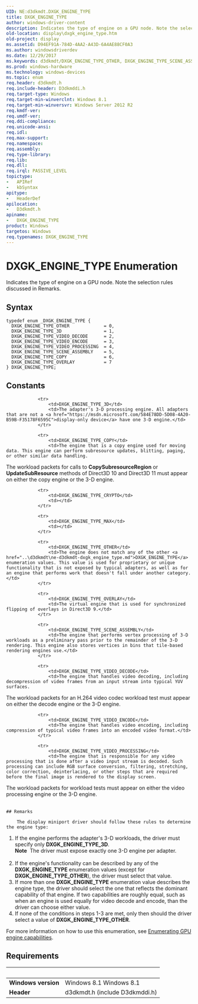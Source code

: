 ```yaml
---
UID: NE:d3dkmdt.DXGK_ENGINE_TYPE
title: DXGK_ENGINE_TYPE
author: windows-driver-content
description: Indicates the type of engine on a GPU node. Note the selection rules discussed in Remarks.
old-location: display\dxgk_engine_type.htm
old-project: display
ms.assetid: D94EF91A-784D-4AA2-A43D-6A4AE88CF0A3
ms.author: windowsdriverdev
ms.date: 12/29/2017
ms.keywords: d3dkmdt/DXGK_ENGINE_TYPE_OTHER, DXGK_ENGINE_TYPE_SCENE_ASSEMBLY, DXGK_ENGINE_TYPE_OVERLAY, DXGK_ENGINE_TYPE_VIDEO_DECODE, d3dkmdt/DXGK_ENGINE_TYPE_VIDEO_DECODE, DXGK_ENGINE_TYPE_3D, d3dkmdt/DXGK_ENGINE_TYPE_VIDEO_PROCESSING, DXGK_ENGINE_TYPE_COPY, DXGK_ENGINE_TYPE_VIDEO_ENCODE, DXGK_ENGINE_TYPE_VIDEO_PROCESSING, d3dkmdt/DXGK_ENGINE_TYPE_COPY, d3dkmdt/DXGK_ENGINE_TYPE_OVERLAY, DXGK_ENGINE_TYPE enumeration [Display Devices], d3dkmdt/DXGK_ENGINE_TYPE_VIDEO_ENCODE, d3dkmdt/DXGK_ENGINE_TYPE_SCENE_ASSEMBLY, display.dxgk_engine_type, d3dkmdt/DXGK_ENGINE_TYPE_3D, d3dkmdt/DXGK_ENGINE_TYPE, DXGK_ENGINE_TYPE_OTHER, DXGK_ENGINE_TYPE
ms.prod: windows-hardware
ms.technology: windows-devices
ms.topic: enum
req.header: d3dkmdt.h
req.include-header: D3dkmddi.h
req.target-type: Windows
req.target-min-winverclnt: Windows 8.1
req.target-min-winversvr: Windows Server 2012 R2
req.kmdf-ver: 
req.umdf-ver: 
req.ddi-compliance: 
req.unicode-ansi: 
req.idl: 
req.max-support: 
req.namespace: 
req.assembly: 
req.type-library: 
req.lib: 
req.dll: 
req.irql: PASSIVE_LEVEL
topictype:
-	APIRef
-	kbSyntax
apitype:
-	HeaderDef
apilocation:
-	D3dkmdt.h
apiname:
-	DXGK_ENGINE_TYPE
product: Windows
targetos: Windows
req.typenames: DXGK_ENGINE_TYPE
---
```


# DXGK_ENGINE_TYPE Enumeration
Indicates the type of engine on a GPU node. Note the selection rules discussed in Remarks.

## Syntax
````
typedef enum _DXGK_ENGINE_TYPE { 
  DXGK_ENGINE_TYPE_OTHER             = 0,
  DXGK_ENGINE_TYPE_3D                = 1,
  DXGK_ENGINE_TYPE_VIDEO_DECODE      = 2,
  DXGK_ENGINE_TYPE_VIDEO_ENCODE      = 3,
  DXGK_ENGINE_TYPE_VIDEO_PROCESSING  = 4,
  DXGK_ENGINE_TYPE_SCENE_ASSEMBLY    = 5,
  DXGK_ENGINE_TYPE_COPY              = 6,
  DXGK_ENGINE_TYPE_OVERLAY           = 7
} DXGK_ENGINE_TYPE;
````

## Constants

<table>
            
                <tr>
                    <td>DXGK_ENGINE_TYPE_3D</td>
                    <td>The adapter's 3-D processing engine. All adapters that are not a <a href="https://msdn.microsoft.com/584E78DD-5D08-4A20-B59B-F35178F6595C">display-only device</a> have one 3-D engine.</td>
                </tr>
            
                <tr>
                    <td>DXGK_ENGINE_TYPE_COPY</td>
                    <td>The engine that is a copy engine used for moving data. This engine can perform subresource updates, blitting, paging, or other similar data handling.

The workload packets for calls to <b>CopySubresourceRegion</b> or <b>UpdateSubResource</b> methods of Direct3D 10 and Direct3D 11 must appear on either the copy engine or the 3-D engine.</td>
                </tr>
            
                <tr>
                    <td>DXGK_ENGINE_TYPE_CRYPTO</td>
                    <td></td>
                </tr>
            
                <tr>
                    <td>DXGK_ENGINE_TYPE_MAX</td>
                    <td></td>
                </tr>
            
                <tr>
                    <td>DXGK_ENGINE_TYPE_OTHER</td>
                    <td>The engine does not match any of the other <a href="..\d3dkmdt\ne-d3dkmdt-dxgk_engine_type.md">DXGK_ENGINE_TYPE</a> enumeration values. This value is used for proprietary or unique functionality that is not exposed by typical adapters, as well as for an engine that performs work that doesn't fall under another category.</td>
                </tr>
            
                <tr>
                    <td>DXGK_ENGINE_TYPE_OVERLAY</td>
                    <td>The virtual engine that is used for synchronized flipping of overlays in Direct3D 9.</td>
                </tr>
            
                <tr>
                    <td>DXGK_ENGINE_TYPE_SCENE_ASSEMBLY</td>
                    <td>The engine that performs vertex processing of 3-D workloads as a preliminary pass prior to the remainder of the 3-D rendering. This engine also stores vertices in bins that tile-based rendering engines use.</td>
                </tr>
            
                <tr>
                    <td>DXGK_ENGINE_TYPE_VIDEO_DECODE</td>
                    <td>The engine that handles video decoding, including decompression of video frames from an input stream into typical YUV surfaces.

The workload packets for an H.264 video codec workload test must appear on either the decode engine or the 3-D engine.</td>
                </tr>
            
                <tr>
                    <td>DXGK_ENGINE_TYPE_VIDEO_ENCODE</td>
                    <td>The engine that handles video encoding, including compression of typical video frames into an encoded video format.</td>
                </tr>
            
                <tr>
                    <td>DXGK_ENGINE_TYPE_VIDEO_PROCESSING</td>
                    <td>The engine that is responsible for any video processing that is done after a video input stream is decoded. Such processing can include RGB surface conversion, filtering, stretching, color correction, deinterlacing, or other steps that are required before the final image is rendered to the display screen.

The workload packets for workload tests must appear on either the video processing engine or the 3-D engine.</td>
                </tr>
</table>

    ## Remarks

        The display miniport driver should follow these rules to determine the engine type:

<ol>
<li>If the engine performs the adapter's 3-D workloads, the driver must specify only <b>DXGK_ENGINE_TYPE_3D</b>.<div class="alert"><b>Note</b>  The driver must expose exactly one 3-D engine per adapter.</div>
<div> </div>
</li>
<li>If the engine's functionality can be described by any of the <b>DXGK_ENGINE_TYPE</b> enumeration values (except for <b>DXGK_ENGINE_TYPE_OTHER</b>), the driver must select that value.</li>
<li>If more than one <b>DXGK_ENGINE_TYPE</b> enumeration value describes the engine type, the driver should select the one that reflects the dominant capability of that engine. If two capabilities are roughly equal, such as when an engine is used equally for video decode and encode, than the driver can choose either value.</li>
<li>If none of the conditions in steps 1-3 are met, only then should the driver select a value of <b>DXGK_ENGINE_TYPE_OTHER</b>.</li>
</ol>
For more information on how to use this enumeration, see <a href="https://msdn.microsoft.com/822FEB3E-A39D-4B33-BD9D-F3166EF99AF8">Enumerating GPU engine capabilities</a>.

## Requirements
| &nbsp; | &nbsp; |
| ---- |:---- |
| **Windows version** | Windows 8.1 Windows 8.1 |
| **Header** | d3dkmdt.h (include D3dkmddi.h) |